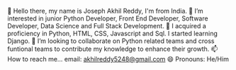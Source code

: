 👋 Hello there, my name is Joseph Akhil Reddy, I'm from India.
👀 I’m interested in junior Python Developer, Front End Developer, Software Developer, Data Science and Full Stack Development.
🌱 I acquired a proficiency in Python, HTML, CSS, Javascript and Sql. I started learning Django.
💞️ I’m looking to collaborate on Python related teams and cross funtional teams to contribute my knowledge to enhance their growth.
📫 How to reach me... email: akhilreddy5248@gmail.com
😄 Pronouns: He/Him
